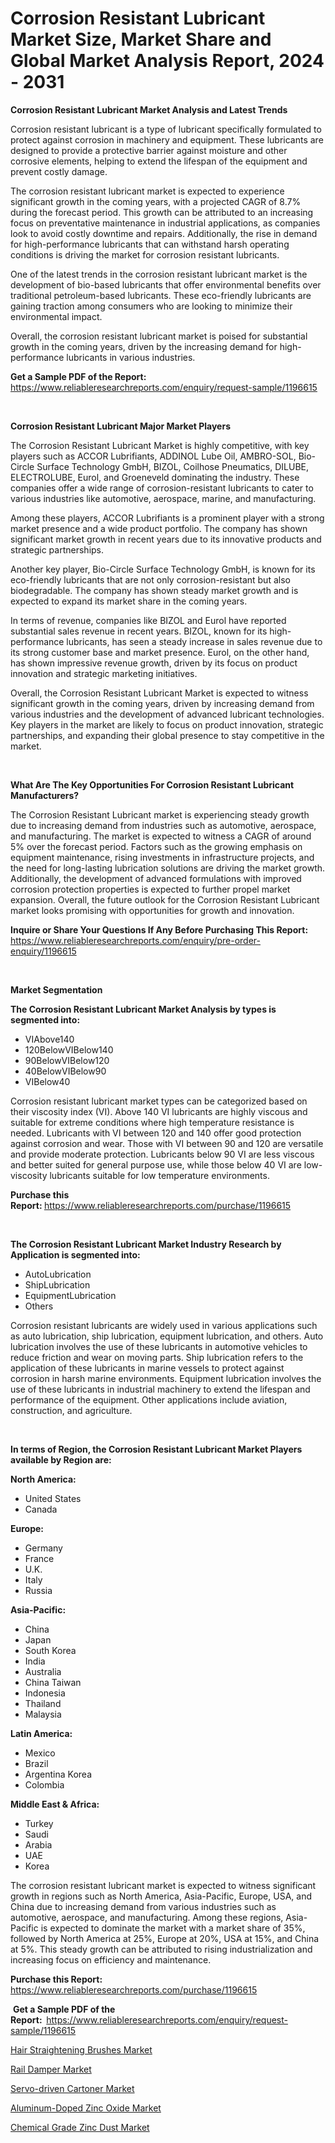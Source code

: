 <p><h1>Corrosion Resistant Lubricant Market Size, Market Share and Global Market Analysis Report, 2024 - 2031</h1></p><p><strong>Corrosion Resistant Lubricant Market Analysis and Latest Trends</strong></p>
<p><p>Corrosion resistant lubricant is a type of lubricant specifically formulated to protect against corrosion in machinery and equipment. These lubricants are designed to provide a protective barrier against moisture and other corrosive elements, helping to extend the lifespan of the equipment and prevent costly damage.</p><p>The corrosion resistant lubricant market is expected to experience significant growth in the coming years, with a projected CAGR of 8.7% during the forecast period. This growth can be attributed to an increasing focus on preventative maintenance in industrial applications, as companies look to avoid costly downtime and repairs. Additionally, the rise in demand for high-performance lubricants that can withstand harsh operating conditions is driving the market for corrosion resistant lubricants.</p><p>One of the latest trends in the corrosion resistant lubricant market is the development of bio-based lubricants that offer environmental benefits over traditional petroleum-based lubricants. These eco-friendly lubricants are gaining traction among consumers who are looking to minimize their environmental impact.</p><p>Overall, the corrosion resistant lubricant market is poised for substantial growth in the coming years, driven by the increasing demand for high-performance lubricants in various industries.</p></p>
<p><strong>Get a Sample PDF of the Report:&nbsp;</strong> <a href="https://www.reliableresearchreports.com/enquiry/request-sample/1196615">https://www.reliableresearchreports.com/enquiry/request-sample/1196615</a></p>
<p>&nbsp;</p>
<p><strong>Corrosion Resistant Lubricant Major Market Players</strong></p>
<p><p>The Corrosion Resistant Lubricant Market is highly competitive, with key players such as ACCOR Lubrifiants, ADDINOL Lube Oil, AMBRO-SOL, Bio-Circle Surface Technology GmbH, BIZOL, Coilhose Pneumatics, DILUBE, ELECTROLUBE, Eurol, and Groeneveld dominating the industry. These companies offer a wide range of corrosion-resistant lubricants to cater to various industries like automotive, aerospace, marine, and manufacturing.</p><p>Among these players, ACCOR Lubrifiants is a prominent player with a strong market presence and a wide product portfolio. The company has shown significant market growth in recent years due to its innovative products and strategic partnerships.</p><p>Another key player, Bio-Circle Surface Technology GmbH, is known for its eco-friendly lubricants that are not only corrosion-resistant but also biodegradable. The company has shown steady market growth and is expected to expand its market share in the coming years.</p><p>In terms of revenue, companies like BIZOL and Eurol have reported substantial sales revenue in recent years. BIZOL, known for its high-performance lubricants, has seen a steady increase in sales revenue due to its strong customer base and market presence. Eurol, on the other hand, has shown impressive revenue growth, driven by its focus on product innovation and strategic marketing initiatives.</p><p>Overall, the Corrosion Resistant Lubricant Market is expected to witness significant growth in the coming years, driven by increasing demand from various industries and the development of advanced lubricant technologies. Key players in the market are likely to focus on product innovation, strategic partnerships, and expanding their global presence to stay competitive in the market.</p></p>
<p>&nbsp;</p>
<p><strong>What Are The Key Opportunities For Corrosion Resistant Lubricant Manufacturers?</strong></p>
<p><p>The Corrosion Resistant Lubricant market is experiencing steady growth due to increasing demand from industries such as automotive, aerospace, and manufacturing. The market is expected to witness a CAGR of around 5% over the forecast period. Factors such as the growing emphasis on equipment maintenance, rising investments in infrastructure projects, and the need for long-lasting lubrication solutions are driving the market growth. Additionally, the development of advanced formulations with improved corrosion protection properties is expected to further propel market expansion. Overall, the future outlook for the Corrosion Resistant Lubricant market looks promising with opportunities for growth and innovation.</p></p>
<p><strong>Inquire or Share Your Questions If Any Before Purchasing This Report:</strong> <a href="https://www.reliableresearchreports.com/enquiry/pre-order-enquiry/1196615">https://www.reliableresearchreports.com/enquiry/pre-order-enquiry/1196615</a></p>
<p>&nbsp;</p>
<p><strong>Market Segmentation</strong></p>
<p><strong>The Corrosion Resistant Lubricant Market Analysis by types is segmented into:</strong></p>
<p><ul><li>VIAbove140</li><li>120BelowVIBelow140</li><li>90BelowVIBelow120</li><li>40BelowVIBelow90</li><li>VIBelow40</li></ul></p>
<p><p>Corrosion resistant lubricant market types can be categorized based on their viscosity index (VI). Above 140 VI lubricants are highly viscous and suitable for extreme conditions where high temperature resistance is needed. Lubricants with VI between 120 and 140 offer good protection against corrosion and wear. Those with VI between 90 and 120 are versatile and provide moderate protection. Lubricants below 90 VI are less viscous and better suited for general purpose use, while those below 40 VI are low-viscosity lubricants suitable for low temperature environments.</p></p>
<p><strong>Purchase this Report:&nbsp;</strong><a href="https://www.reliableresearchreports.com/purchase/1196615">https://www.reliableresearchreports.com/purchase/1196615</a></p>
<p>&nbsp;</p>
<p><strong>The Corrosion Resistant Lubricant Market Industry Research by Application is segmented into:</strong></p>
<p><ul><li>AutoLubrication</li><li>ShipLubrication</li><li>EquipmentLubrication</li><li>Others</li></ul></p>
<p><p>Corrosion resistant lubricants are widely used in various applications such as auto lubrication, ship lubrication, equipment lubrication, and others. Auto lubrication involves the use of these lubricants in automotive vehicles to reduce friction and wear on moving parts. Ship lubrication refers to the application of these lubricants in marine vessels to protect against corrosion in harsh marine environments. Equipment lubrication involves the use of these lubricants in industrial machinery to extend the lifespan and performance of the equipment. Other applications include aviation, construction, and agriculture.</p></p>
<p>&nbsp;</p>
<p><strong>In terms of Region, the Corrosion Resistant Lubricant Market Players available by Region are:</strong></p>
<p>
    <p> <strong> North America: </strong>
        <ul>
            <li>United States</li>
            <li>Canada</li>
        </ul>
        </p> 
    <p> <strong> Europe: </strong>
        <ul>
            <li>Germany</li>
            <li>France</li>
            <li>U.K.</li>
            <li>Italy</li>
            <li>Russia</li>
        </ul>
        </p> 
    <p> <strong> Asia-Pacific: </strong>
        <ul>
            <li>China</li>
            <li>Japan</li>
            <li>South Korea</li>
            <li>India</li>
            <li>Australia</li>
            <li>China Taiwan</li>
            <li>Indonesia</li>
            <li>Thailand</li>
            <li>Malaysia</li>
        </ul>
        </p> 
    <p> <strong> Latin America: </strong>
        <ul>
            <li>Mexico</li>
            <li>Brazil</li>
            <li>Argentina Korea</li>
            <li>Colombia</li>
        </ul>
        </p> 
    <p> <strong> Middle East & Africa: </strong>
        <ul>
            <li>Turkey</li>
            <li>Saudi</li>
            <li>Arabia</li>
            <li>UAE</li>
            <li>Korea</li>
        </ul>
    </p>
    </p>
<p><p>The corrosion resistant lubricant market is expected to witness significant growth in regions such as North America, Asia-Pacific, Europe, USA, and China due to increasing demand from various industries such as automotive, aerospace, and manufacturing. Among these regions, Asia-Pacific is expected to dominate the market with a market share of 35%, followed by North America at 25%, Europe at 20%, USA at 15%, and China at 5%. This steady growth can be attributed to rising industrialization and increasing focus on efficiency and maintenance.</p></p>
<p><strong>Purchase this Report: </strong><a href="https://www.reliableresearchreports.com/purchase/1196615">https://www.reliableresearchreports.com/purchase/1196615</a></p>
<p>&nbsp;<strong>Get a Sample PDF of the Report:&nbsp;&nbsp;</strong><a href="https://www.reliableresearchreports.com/enquiry/request-sample/1196615">https://www.reliableresearchreports.com/enquiry/request-sample/1196615</a></p>
<p><strong></strong></p>
<p><p><a href="https://issuu.com/reportprime-2/docs/hair-straightening-brushes-market-size-2030.pptx">Hair Straightening Brushes Market</a></p><p><a href="https://medium.com/@aliyastokes45656/rail-damper-market-comprehensive-assessment-by-type-application-and-geography-d11d382f1a0f">Rail Damper Market</a></p><p><a href="https://medium.com/@aliyastokes45656/servo-driven-cartoner-market-research-report-its-history-and-forecast-2024-to-2031-fceb718cb5bd">Servo-driven Cartoner Market</a></p><p><a href="https://github.com/yoshih12/Market-Research-Report-List-1/blob/main/aluminum-doped-zinc-oxide-market.md">Aluminum-Doped Zinc Oxide Market</a></p><p><a href="https://github.com/castoriffic/Market-Research-Report-List-3/blob/main/chemical-grade-zinc-dust-market.md">Chemical Grade Zinc Dust Market</a></p></p>